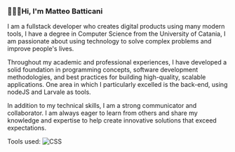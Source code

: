 ### 🧑🏻‍💻Hi, I'm Matteo Batticani


I am a fullstack developer who creates digital products using many modern tools, I have a degree in Computer Science from the University of Catania, I am passionate about using technology to solve complex problems and improve people's lives.

Throughout my academic and professional experiences, I have developed a solid foundation in programming concepts, software development methodologies, and best practices for building high-quality, scalable applications.
One area in which I particularly excelled is the back-end, using nodeJS and Larvale as tools.

In addition to my technical skills, I am a strong communicator and collaborator. I am always eager to learn from others and share my knowledge and expertise to help create innovative solutions that exceed expectations.

Tools used:
![CSS](https://camo.githubusercontent.com/3e873c61f69dc9ca946fce2f543bf9f99de5da98804cc6e68e837f35c0606ca3/68747470733a2f2f7265732e636c6f7564696e6172792e636f6d2f6e69636f313731312f696d6167652f75706c6f61642f635f7363616c652c685f33302f76313539383834393636322f6a6176617363726970745f656e697562702e706e67)
